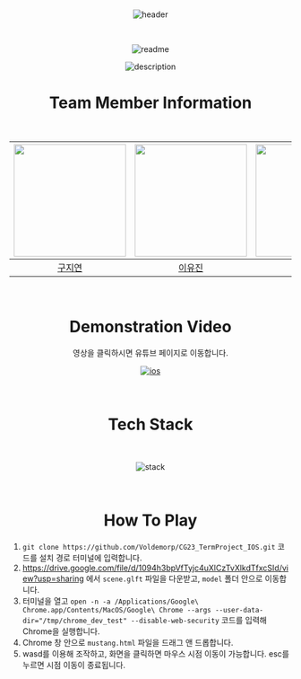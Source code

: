 <div align="center">
  <br>

  ![header](https://capsule-render.vercel.app/api?type=transparent&color=auto&height=180&section=header&text=Infinity%20Of%20Scenary&fontSize=90)
  
  <br>

  ![readme](https://github.com/Voldemorp/CG23_TermProject_IOS/assets/80394340/7eceff83-50f8-4f18-b8fb-f827b7077b1d)

  ![description](https://github.com/Voldemorp/CG23_TermProject_IOS/assets/80394340/c7ca78a6-9449-4906-bf7e-d3e75ca10058)

  # Team Member Information

  <br>

  <img width="200px" src="https://avatars.githubusercontent.com/u/113963153?s=100&v=4"/> | <img width="200px" src="https://avatars.githubusercontent.com/u/80394340?v=4"/> | <img width="200px" src="https://avatars.githubusercontent.com/u/79636843?s=100&v=4"/> | <img width="200px" src="https://avatars.githubusercontent.com/u/102430339?s=100&v=4"/> | <img width="200px" src="https://avatars.githubusercontent.com/u/80667141?s=100&v=4"/> |
  |:-----:|:-----:|:-----:|:-----:|:-----:|
  |[구지연](https://github.com/KOOJIYE0N)|[이유진](https://github.com/youz2me)|[이은서](https://github.com/LES0915)|[최수미](https://github.com/Br2ath)|[최지우](https://github.com/cjw020607)|

  <br>

  # Demonstration Video
  영상을 클릭하시면 유튜브 페이지로 이동합니다.
  <p align="center">
  <a href="https://youtu.be/uP8lAAXJa2A?si=5SkfkPMvHtmXSHuu"><img alt="ios" src="https://github.com/Voldemorp/CG23_TermProject_IOS/assets/80394340/26b34bd6-5f46-44b3-b160-8a8065a5c064"></a>
  </p>
  <br>

  # Tech Stack
   <br>
   
  ![stack](https://github.com/Voldemorp/CG23_TermProject_IOS/assets/80394340/deb8188b-b1f8-4c02-868d-3a7e95312a8e)

  <br>

  # How To Play

</div>

  1. `git clone https://github.com/Voldemorp/CG23_TermProject_IOS.git` 코드를 설치 경로 터미널에 입력합니다.
  2. https://drive.google.com/file/d/1094h3bpVfTyjc4uXlCzTvXlkdTfxcSId/view?usp=sharing 에서 `scene.glft` 파일을 다운받고, `model` 폴더 안으로 이동합니다.
  3. 터미널을 열고 `open -n -a /Applications/Google\ Chrome.app/Contents/MacOS/Google\ Chrome --args --user-data-dir="/tmp/chrome_dev_test" --disable-web-security` 코드를 입력해 Chrome을 실행합니다.
  4. Chrome 창 안으로 `mustang.html` 파일을 드래그 앤 드롭합니다.
  5. wasd를 이용해 조작하고, 화면을 클릭하면 마우스 시점 이동이 가능합니다. esc를 누르면 시점 이동이 종료됩니다.

